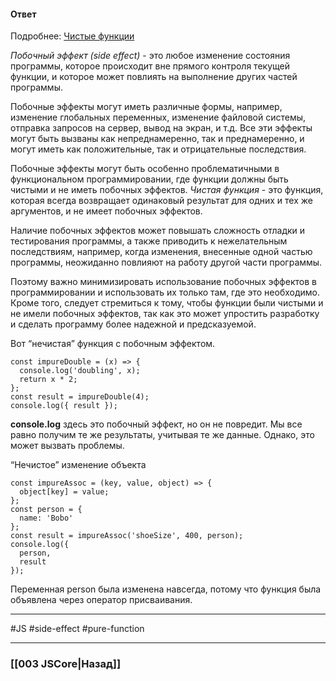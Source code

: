 #### Ответ

Подробнее: [Чистые функции](https://habr.com/ru/post/437512/)

*Побочный эффект (side effect)* - это любое изменение состояния программы, которое происходит вне прямого контроля текущей функции, и которое может повлиять на выполнение других частей программы.

Побочные эффекты могут иметь различные формы, например, изменение глобальных переменных, изменение файловой системы, отправка запросов на сервер, вывод на экран, и т.д. Все эти эффекты могут быть вызваны как непреднамеренно, так и преднамеренно, и могут иметь как положительные, так и отрицательные последствия.

Побочные эффекты могут быть особенно проблематичными в функциональном программировании, где функции должны быть чистыми и не иметь побочных эффектов. *Чистая функция* - это функция, которая всегда возвращает одинаковый результат для одних и тех же аргументов, и не имеет побочных эффектов.

Наличие побочных эффектов может повышать сложность отладки и тестирования программы, а также приводить к нежелательным последствиям, например, когда изменения, внесенные одной частью программы, неожиданно повлияют на работу другой части программы.

Поэтому важно минимизировать использование побочных эффектов в программировании и использовать их только там, где это необходимо. Кроме того, следует стремиться к тому, чтобы функции были чистыми и не имели побочных эффектов, так как это может упростить разработку и сделать программу более надежной и предсказуемой.

Вот “нечистая” функция с побочным эффектом.  

```
const impureDouble = (x) => {
  console.log('doubling', x);
  return x * 2;
};
const result = impureDouble(4);
console.log({ result });
```

**console.log** здесь это побочный эффект, но он не повредит. Мы все равно получим те же результаты, учитывая те же данные. Однако, это может вызвать проблемы.  

“Нечистое” изменение объекта  

```
const impureAssoc = (key, value, object) => {
  object[key] = value;
};
const person = {
  name: 'Bobo'
};
const result = impureAssoc('shoeSize', 400, person);
console.log({
  person,
  result
});
```

Переменная person была изменена навсегда, потому что функция была объявлена через оператор присваивания.

___
#JS #side-effect #pure-function 

___

### [[003 JSCore|Назад]]
